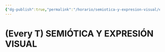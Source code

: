 ```yaml
---
{"dg-publish":true,"permalink":"/horario/semiotica-y-expresion-visual/every-t-semiotica-y-expresion-visual/","title":"SEMIÓTICA Y EXPRESIÓN VISUAL","created":"2023-03-21T10:30:56.313-05:00","updated":"2023-03-23T01:33:18.624-05:00"}
---
```


# (Every T) SEMIÓTICA Y EXPRESIÓN VISUAL
